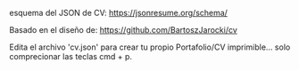 esquema del JSON de CV:
https://jsonresume.org/schema/

Basado en el diseño de:
https://github.com/BartoszJarocki/cv

Edita el archivo 'cv.json' para crear tu propio Portafolio/CV imprimible... solo comprecionar las teclas cmd + p.